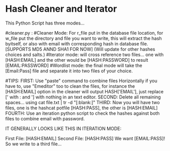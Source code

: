 # Hash Cleaner and Iterator
This Python Script has three modes...

#cleaner.py : 
#Cleaner Mode: 
For r_file put in the database file location, for w_file put the directory and file you want to write, this will extract the hash byitself, or also with email with corresponding hash in database file.[SUPPORTS MD5 ANND SHA1 FOR NOW]
(Will update for other hashes choices and salts.)
#Iterator mode: 
will cross reference two files... one with [HASH:EMAIL] and the other would be [HASH:PASSWORD] to result [EMAIL:PASSWORD] 
#Wordlist mode:
the final mode will take the [Email:Pass] file and separate it into two files of your choice.

#TIPS:
FIRST: Use "paste" command to combine files Horizontally if you have to, use "Emeditor" too to clean the files, for instance the [HASH:EMAIL] option in the cleaner will output HASH['EMAIL'], just replace [' with : and '] with nothing in an text editor.
SECOND: Delete all remaining spaces... using cat file.txt | tr -d "[:blank:]"
THIRD: Now you will have two files, one is the hashcat potfile [HASH:PASS], the other is [HASH:EMAIL]
FOURTH: Use an iteration python script to check the hashes against both files to combine email with password.

IT GENERALLY LOOKS LIKE THIS IN ITERATION MODE:

First File: [HASH:EMAIL]
Second File: [HASH:PASS]
We want [EMAIL:PASS]! So we write to a third file...
